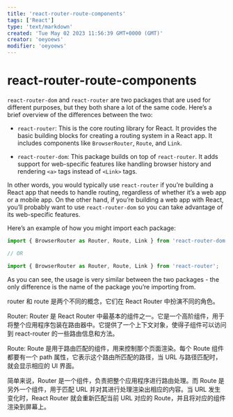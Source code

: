 ```yaml
---
title: 'react-router-route-components'
tags: ['React']
type: 'text/markdown'
created: 'Tue May 02 2023 11:56:39 GMT+0000 (GMT)'
creator: 'oeyoews'
modifier: 'oeyoews'
---
```


# react-router-route-components

`react-router-dom` and `react-router` are two packages that are used for different purposes, but they both share a lot of the same code. Here’s a brief overview of the differences between the two:

* `react-router`: This is the core routing library for React. It provides the basic building blocks for creating a routing system in a React app. It includes components like `BrowserRouter`, `Route`, and `Link`.

* `react-router-dom`: This package builds on top of `react-router`. It adds support for web-specific features like handling browser history and rendering `<a>` tags instead of `<Link>` tags.

In other words, you would typically use `react-router` if you’re building a React app that needs to handle routing, regardless of whether it’s a web app or a mobile app. On the other hand, if you’re building a web app with React, you’ll probably want to use `react-router-dom` so you can take advantage of its web-specific features.

Here’s an example of how you might import each package:

```javascript
import { BrowserRouter as Router, Route, Link } from 'react-router-dom';

// OR

import { BrowserRouter as Router, Route, Link } from 'react-router';
```

As you can see, the usage is very similar between the two packages - the only difference is the name of the package you’re importing from.

router 和 route 是两个不同的概念，它们在 React Router 中扮演不同的角色。

Router: Router 是 React Router 中最基本的组件之一。它是一个高阶组件，用于将整个应用程序包装在路由器中。它提供了一个上下文对象，使得子组件可以访问到 react-router 的一些路由信息和方法。

Route: Route 是用于路由匹配的组件，用来控制那个页面渲染。每个 Route 组件都要有一个 path 属性，它表示这个路由所匹配的路径，当 URL 与路径匹配时，就会显示相应的 UI 界面。

简单来说，Router 是一个组件，负责把整个应用程序进行路由处理。而 Route 是另外一个组件，用于匹配 URL 并对其进行处理渲染出相应的内容。当 URL 发生变化时，React Router 就会重新匹配当前 URL 对应的 Route，并且将对应的组件渲染到屏幕上。
